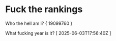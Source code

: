 # Fuck the rankings

Who the hell am I?
{ 19099760 }

What fucking year is it?
[ 2025-06-03T17:56:40Z ]
